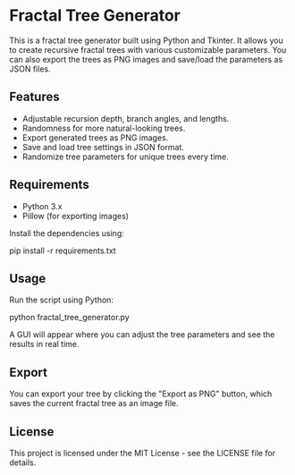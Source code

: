 # Fractal Tree Generator

This is a fractal tree generator built using Python and Tkinter. It allows you to create recursive fractal trees with various customizable parameters. You can also export the trees as PNG images and save/load the parameters as JSON files.

## Features
- Adjustable recursion depth, branch angles, and lengths.
- Randomness for more natural-looking trees.
- Export generated trees as PNG images.
- Save and load tree settings in JSON format.
- Randomize tree parameters for unique trees every time.

## Requirements
- Python 3.x
- Pillow (for exporting images)

Install the dependencies using:

pip install -r requirements.txt


## Usage
Run the script using Python:

python fractal_tree_generator.py


A GUI will appear where you can adjust the tree parameters and see the results in real time.

## Export
You can export your tree by clicking the "Export as PNG" button, which saves the current fractal tree as an image file.

## License
This project is licensed under the MIT License - see the LICENSE file for details.
